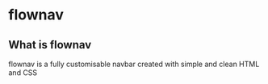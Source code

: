 # flownav

## What is flownav
<p>flownav is a fully customisable navbar created with simple and clean HTML and CSS</p>
